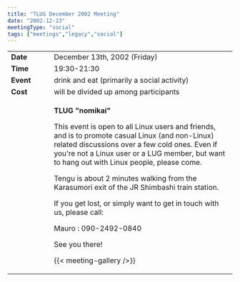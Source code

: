 ```yaml
---
title: "TLUG December 2002 Meeting"
date: "2002-12-13"
meetingType: "social"
tags: ["meetings","legacy","social"]
---
```


<table border="0" width="70%" cellpadding="1" cellspacing="1" />
	<tr />
		<td width="80" valign="top" /><b>Date</b></td>
		<td>December  13th, 2002 (Friday)<br /></td>
	</tr>
	<tr />
		<td width="80" valign="top" /><b>Time</b></td>
		<td>19:30-21:30<br /></td>
	</tr>
	<tr />
		<td width="80" valign="top" /><b>Event</b></td>
		<td>drink and eat (primarily a social activity)<br /></td>
	</tr>
	<tr />
		<td width="80" valign="top" /><b>Cost</b></td>
		<td>will be divided up among participants<br /></td>
	</tr>
	<tr />
		<td width="80" valign="top" />&nbsp;</td>
		<td>
			<p>
			<b>TLUG "nomikai"</b>
			</p>

This event is open to all Linux users and friends, and is
to promote casual Linux (and non-Linux) related discussions
over a few cold ones. Even if you're not a Linux user or a
LUG member, but want to hang out with Linux people, please come.

Tengu is about 2 minutes walking from the Karasumori exit of the JR Shimbashi train station.

If you get lost, or simply want to get in touch with us, please
call:

Mauro : 090-2492-0840

See you there!

{{< meeting-gallery />}}
